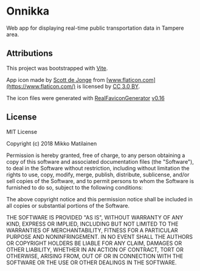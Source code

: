 # Onnikka

Web app for displaying real-time public transportation data in Tampere area.

## Attributions

This project was bootstrapped with [Vite](https://vitejs.dev).

App icon made by [Scott de Jonge](https://www.flaticon.com/authors/scott-de-jonge) from [www.flaticon.com](https://www.flaticon.com/) is licensed by [CC 3.0 BY](http://creativecommons.org/licenses/by/3.0/).

The icon files were generated with [RealFaviconGenerator](https://realfavicongenerator.net/) [v0.16](https://realfavicongenerator.net/change_log#v0.16)

## License

MIT License

Copyright (c) 2018 Mikko Matilainen

Permission is hereby granted, free of charge, to any person obtaining a copy
of this software and associated documentation files (the "Software"), to deal
in the Software without restriction, including without limitation the rights
to use, copy, modify, merge, publish, distribute, sublicense, and/or sell
copies of the Software, and to permit persons to whom the Software is
furnished to do so, subject to the following conditions:

The above copyright notice and this permission notice shall be included in all
copies or substantial portions of the Software.

THE SOFTWARE IS PROVIDED "AS IS", WITHOUT WARRANTY OF ANY KIND, EXPRESS OR
IMPLIED, INCLUDING BUT NOT LIMITED TO THE WARRANTIES OF MERCHANTABILITY,
FITNESS FOR A PARTICULAR PURPOSE AND NONINFRINGEMENT. IN NO EVENT SHALL THE
AUTHORS OR COPYRIGHT HOLDERS BE LIABLE FOR ANY CLAIM, DAMAGES OR OTHER
LIABILITY, WHETHER IN AN ACTION OF CONTRACT, TORT OR OTHERWISE, ARISING FROM,
OUT OF OR IN CONNECTION WITH THE SOFTWARE OR THE USE OR OTHER DEALINGS IN THE
SOFTWARE.
